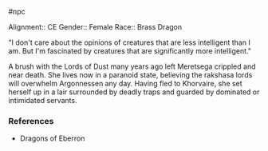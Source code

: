 #npc 

Alignment:: CE
Gender:: Female
Race:: Brass Dragon

"I don't care about the opinions of creatures that are less intelligent than I am. But I'm fascinated by creatures that are significantly more intelligent."

A brush with the Lords of Dust many years ago left Meretsega crippled and near death. She lives now in a paranoid state, believing the rakshasa lords will overwhelm Argonnessen any day. Having fled to Khorvaire, she set herself up in a lair surrounded by deadly traps and guarded by dominated or intimidated servants.

### References

* Dragons of Eberron
